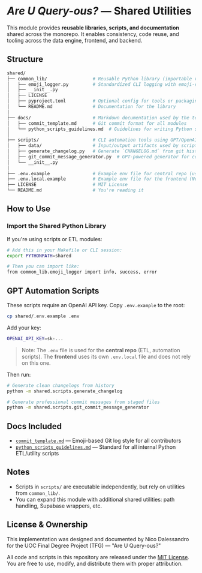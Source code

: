 # *Are U Query-ous?* — Shared Utilities

This module provides **reusable libraries, scripts, and documentation** shared across the monorepo. It enables consistency, code reuse, and tooling across the data engine, frontend, and backend.

## Structure

```bash
shared/
├── common_lib/                 # Reusable Python library (importable via PYTHONPATH)
│   ├── emoji_logger.py         # Standardized CLI logging with emoji-enhanced output
│   ├── __init__.py
│   ├── LICENSE
│   ├── pyproject.toml          # Optional config for tools or packaging
│   └── README.md               # Documentation for the library
│
├── docs/                       # Markdown documentation used by the team
│   ├── commit_template.md      # Git commit format for all modules
│   └── python_scripts_guidelines.md  # Guidelines for writing Python scripts
│
├── scripts/                    # CLI automation tools using GPT/OpenAI API
│   ├── data/                   # Input/output artifacts used by scripts
│   ├── generate_changelog.py   # Generate `CHANGELOG.md` from git history or project notes
│   ├── git_commit_message_generator.py  # GPT-powered generator for commit messages
│   └── __init__.py
│
├── .env.example                # Example env file for central repo (used by Python scripts)
├── .env.local.example          # Example env file for the frontend (Next.js config)
├── LICENSE                     # MIT License
└── README.md                   # You're reading it
```

## How to Use

### Import the Shared Python Library

If you're using scripts or ETL modules:

```bash
# Add this in your Makefile or CLI session:
export PYTHONPATH=shared

# Then you can import like:
from common_lib.emoji_logger import info, success, error
```

## GPT Automation Scripts

These scripts require an OpenAI API key. Copy `.env.example` to the root:

```bash
cp shared/.env.example .env
```

Add your key:

```bash
OPENAI_API_KEY=sk-...
```

> Note: The `.env` file is used for the **central repo** (ETL, automation scripts). The **frontend** uses its own `.env.local` file and does not rely on this one.

Then run:

```bash
# Generate clean changelogs from history
python -m shared.scripts.generate_changelog

# Generate professional commit messages from staged files
python -m shared.scripts.git_commit_message_generator
```

## Docs Included

* [`commit_template.md`](docs/commit_template.md) — Emoji-based Git log style for all contributors
* [`python_scripts_guidelines.md`](docs/python_scripts_guidelines.md) — Standard for all internal Python ETL/utility scripts

## Notes

* Scripts in `scripts/` are executable independently, but rely on utilities from `common_lib/`.
* You can expand this module with additional shared utilities: path handling, Supabase wrappers, etc.

## License & Ownership

This implementation was designed and documented by Nico Dalessandro  
for the UOC Final Degree Project (TFG) — "Are U Query-ous?"

All code and scripts in this repository are released under the [MIT License](./LICENSE).  
You are free to use, modify, and distribute them with proper attribution.
